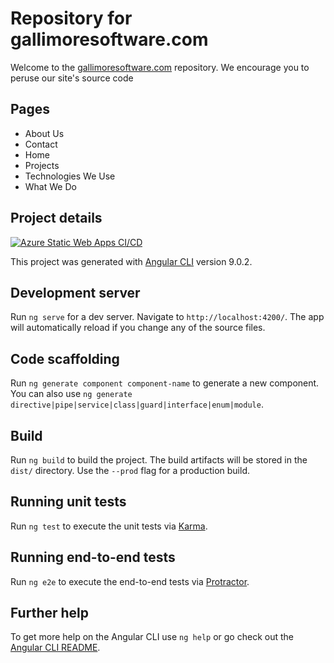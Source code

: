 # Repository for gallimoresoftware.com

Welcome to the [gallimoresoftware.com](https://www.gallimoresoftware.com) repository. We encourage you to peruse our site's source code

## Pages
- About Us
- Contact
- Home
- Projects
- Technologies We Use
- What We Do

## Project details
[![Azure Static Web Apps CI/CD](https://github.com/Gallimore-Software/gallimore-software/actions/workflows/azure-static-web-apps-victorious-flower-0312f7d0f.yml/badge.svg)](https://github.com/Gallimore-Software/gallimore-software/actions/workflows/azure-static-web-apps-victorious-flower-0312f7d0f.yml)

This project was generated with [Angular CLI](https://github.com/angular/angular-cli) version 9.0.2. 

## Development server

Run `ng serve` for a dev server. Navigate to `http://localhost:4200/`. The app will automatically reload if you change any of the source files.

## Code scaffolding

Run `ng generate component component-name` to generate a new component. You can also use `ng generate directive|pipe|service|class|guard|interface|enum|module`.

## Build

Run `ng build` to build the project. The build artifacts will be stored in the `dist/` directory. Use the `--prod` flag for a production build.

## Running unit tests

Run `ng test` to execute the unit tests via [Karma](https://karma-runner.github.io).

## Running end-to-end tests

Run `ng e2e` to execute the end-to-end tests via [Protractor](http://www.protractortest.org/).

## Further help

To get more help on the Angular CLI use `ng help` or go check out the [Angular CLI README](https://github.com/angular/angular-cli/blob/master/README.md).
